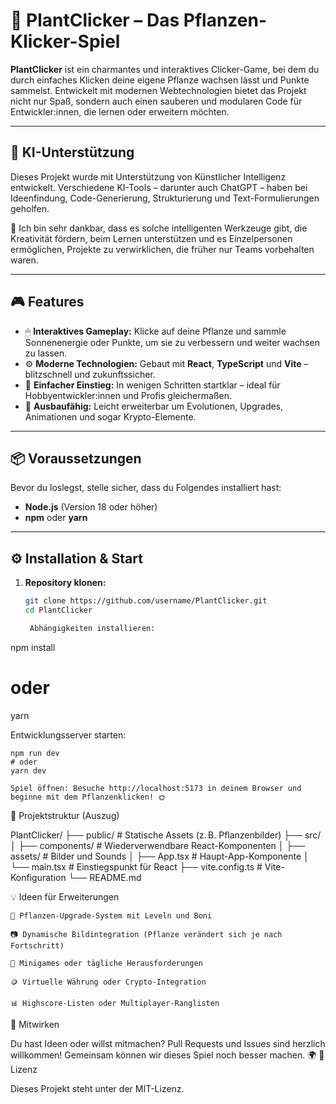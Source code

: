 # 🌱 PlantClicker – Das Pflanzen-Klicker-Spiel  

**PlantClicker** ist ein charmantes und interaktives Clicker-Game, bei dem du durch einfaches Klicken deine eigene Pflanze wachsen lässt und Punkte sammelst. Entwickelt mit modernen Webtechnologien bietet das Projekt nicht nur Spaß, sondern auch einen sauberen und modularen Code für Entwickler:innen, die lernen oder erweitern möchten.

---

## 🤖 KI-Unterstützung

Dieses Projekt wurde mit Unterstützung von Künstlicher Intelligenz entwickelt. Verschiedene KI-Tools – darunter auch ChatGPT – haben bei Ideenfindung, Code-Generierung, Strukturierung und Text-Formulierungen geholfen.  

🙏 Ich bin sehr dankbar, dass es solche intelligenten Werkzeuge gibt, die Kreativität fördern, beim Lernen unterstützen und es Einzelpersonen ermöglichen, Projekte zu verwirklichen, die früher nur Teams vorbehalten waren.

---

## 🎮 Features

- 🖱 **Interaktives Gameplay:** Klicke auf deine Pflanze und sammle Sonnenenergie oder Punkte, um sie zu verbessern und weiter wachsen zu lassen.
- ⚙️ **Moderne Technologien:** Gebaut mit **React**, **TypeScript** und **Vite** – blitzschnell und zukunftssicher.
- 🚀 **Einfacher Einstieg:** In wenigen Schritten startklar – ideal für Hobbyentwickler:innen und Profis gleichermaßen.
- 🌸 **Ausbaufähig:** Leicht erweiterbar um Evolutionen, Upgrades, Animationen und sogar Krypto-Elemente.

---

## 📦 Voraussetzungen

Bevor du loslegst, stelle sicher, dass du Folgendes installiert hast:

- **Node.js** (Version 18 oder höher)
- **npm** oder **yarn**

---

## ⚙️ Installation & Start

1. **Repository klonen:**
   ```bash
   git clone https://github.com/username/PlantClicker.git
   cd PlantClicker

    Abhängigkeiten installieren:

npm install
# oder
yarn

Entwicklungsserver starten:

    npm run dev
    # oder
    yarn dev

    Spiel öffnen: Besuche http://localhost:5173 in deinem Browser und beginne mit dem Pflanzenklicken! 🌞

📁 Projektstruktur (Auszug)

PlantClicker/
├── public/             # Statische Assets (z. B. Pflanzenbilder)
├── src/
│   ├── components/     # Wiederverwendbare React-Komponenten
│   ├── assets/         # Bilder und Sounds
│   ├── App.tsx         # Haupt-App-Komponente
│   └── main.tsx        # Einstiegspunkt für React
├── vite.config.ts      # Vite-Konfiguration
└── README.md

💡 Ideen für Erweiterungen

    🌿 Pflanzen-Upgrade-System mit Leveln und Boni

    📷 Dynamische Bildintegration (Pflanze verändert sich je nach Fortschritt)

    🧩 Minigames oder tägliche Herausforderungen

    🪙 Virtuelle Währung oder Crypto-Integration

    📊 Highscore-Listen oder Multiplayer-Ranglisten

🤝 Mitwirken

Du hast Ideen oder willst mitmachen? Pull Requests und Issues sind herzlich willkommen! Gemeinsam können wir dieses Spiel noch besser machen. 🌍
📝 Lizenz

Dieses Projekt steht unter der MIT-Lizenz.
